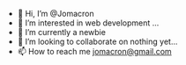 - 👋 Hi, I’m @Jomacron
- 👀 I’m interested in web development ...
- 🌱 I’m currently a newbie 
- 💞️ I’m looking to collaborate on nothing yet...
- 📫 How to reach me jomacron@gmail.com

<!---
Jomacron/Jomacron is a ✨ special ✨ repository because its `README.md` (this file) appears on your GitHub profile.
You can click the Preview link to take a look at your changes.
--->
